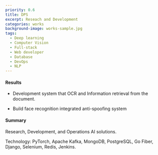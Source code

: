 ```yaml
---
priority: 0.6
title: DPS
excerpt: Reseach and Development
categories: works
background-image: works-sample.jpg
tags:
  - Deep learning
  - Computer Vision
  - Full-stack
  - Web developer
  - Database
  - DevOps
  - NLP
---
```


#### Results

- Development system that OCR and Information retrieval from the document.

- Build face recognition integrated anti-spoofing system

#### Summary

Research, Development, and Operations AI solutions.

Technology: PyTorch, Apache Kafka, MongoDB, PostgreSQL, Go Fiber, Django,
Selenium, Redis, Jenkins.


